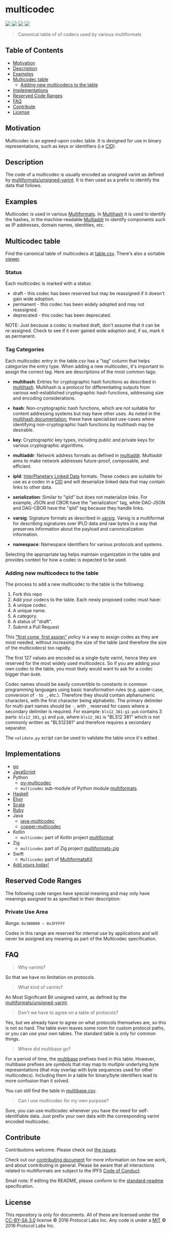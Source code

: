 # multicodec

[![](https://img.shields.io/badge/made%20by-Protocol%20Labs-blue.svg?style=flat-square)](http://ipn.io)
[![](https://img.shields.io/badge/project-multiformats-blue.svg?style=flat-square)](https://github.com/multiformats/multiformats)
[![](https://img.shields.io/badge/freenode-%23ipfs-blue.svg?style=flat-square)](https://webchat.freenode.net/?channels=%23ipfs)
[![](https://img.shields.io/badge/readme%20style-standard-brightgreen.svg?style=flat-square)](https://github.com/RichardLitt/standard-readme)

> Canonical table of of codecs used by various multiformats

## Table of Contents

- [Motivation](#motivation)
- [Description](#description)
- [Examples](#examples)
- [Multicodec table](#multicodec-table)
  - [Adding new multicodecs to the table](#adding-new-multicodecs-to-the-table)
- [Implementations](#implementations)
- [Reserved Code Ranges](#reserved-code-ranges)
- [FAQ](#faq)
- [Contribute](#contribute)
- [License](#license)

## Motivation

Multicodec is an agreed-upon codec table. It is designed for use in binary representations, such as keys or identifiers (i.e [CID](https://github.com/ipld/cid)).

## Description

The code of a multicodec is usually encoded as unsigned varint as defined by [multiformats/unsigned-varint](https://github.com/multiformats/unsigned-varint). It is then used as a prefix to identify the data that follows.

## Examples

Multicodec is used in various [Multiformats](https://github.com/multiformats/multiformats). In [Multihash](https://github.com/multiformats/multihash) it is used to identify the hashes, in the machine-readable [Multiaddr](https://github.com/multiformats/multiaddr) to identify components such as IP addresses, domain names, identities, etc.

## Multicodec table

Find the canonical table of multicodecs at [table.csv](/table.csv). There's also a sortable [viewer](https://ipfs.io/ipfs/QmXec1jjwzxWJoNbxQF5KffL8q6hFXm9QwUGaa3wKGk6dT/#title=Multicodecs&src=https://raw.githubusercontent.com/multiformats/multicodec/master/table.csv).

### Status

Each multicodec is marked with a status:

* draft - this codec has been reserved but may be reassigned if it doesn't gain wide adoption.
* permanent - this codec has been widely adopted and may not reassigned.
* deprecated - this codec has been deprecated.

NOTE: Just because a codec is marked draft, don't assume that it can be re-assigned. Check to see if it ever gained wide adoption and, if so, mark it as permanent.

### Tag Categories

Each multicodec entry in the table.csv has a "tag" column that helps categorize the entry type. When adding a new multicodec, it's important to assign the correct tag. Here are descriptions of the most common tags:

* **multihash**: Entries for cryptographic hash functions as described in [multihash](https://github.com/multiformats/multihash). Multihash is a protocol for differentiating outputs from various well-established cryptographic hash functions, addressing size and encoding considerations.

* **hash**: Non-cryptographic hash functions, which are not suitable for content addressing systems but may have other uses. As noted in the [multihash documentation](https://github.com/multiformats/multihash#non-cryptographic-hash-functions), these have specialized use-cases where identifying non-cryptographic hash functions by multihash may be desirable.

* **key**: Cryptographic key types, including public and private keys for various cryptographic algorithms.

* **multiaddr**: Network address formats as defined in [multiaddr](https://github.com/multiformats/multiaddr). Multiaddr aims to make network addresses future-proof, composable, and efficient.

* **ipld**: [InterPlanetary Linked Data](https://ipld.io/) formats. These codecs are suitable for use as a codec in a [CID](https://github.com/multiformats/cid) and will deserialize linked data that may contain links to other data.

* **serialization**: Similar to "ipld" but does not materialize links. For example, JSON and CBOR have the "serialization" tag, while DAG-JSON and DAG-CBOR have the "ipld" tag because they handle links.

* **varsig**: Signature formats as described in [varsig](https://github.com/ChainAgnostic/varsig). Varsig is a multiformat for describing signatures over IPLD data and raw bytes in a way that preserves information about the payload and canonicalization information.

* **namespace**: Namespace identifiers for various protocols and systems.

Selecting the appropriate tag helps maintain organization in the table and provides context for how a codec is expected to be used.

### Adding new multicodecs to the table

The process to add a new multicodec to the table is the following:

1. Fork this repo
2. Add your codecs to the table. Each newly proposed codec must have:
  1. A unique codec.
  2. A unique name.
  3. A category.
  4. A status of "draft".
3. Submit a Pull Request

This ["first come, first assign"](https://github.com/multiformats/multicodec/pull/16#issuecomment-260146609) policy is a way to assign codes as they are most needed, without increasing the size of the table (and therefore the size of the multicodecs) too rapidly.

The first 127 values are encoded as a single-byte varint, hence they are reserved for the most widely used multicodecs. So if you are adding your own codec to the table, you most likely would want to ask for a codec bigger than `0x80`.

Codec names should be easily convertible to constants in common programming languages using basic transformation rules (e.g. upper-case, conversion of `-` to `_`, etc.). Therefore they should contain alphanumeric characters, with the first character being alphabetic. The primary delimiter for multi-part names should be `-`, with `_` reserved for cases where a secondary delimiter is required. For example: `bls12_381-g1-pub` contains 3 parts: `bls12_381`, `g1` and `pub`, where `bls12_381` is "BLS12 381" which is not commonly written as "BLS12381" and therefore requires a secondary separator.

The `validate.py` script can be used to validate the table once it's edited.

## Implementations

- [go](https://github.com/multiformats/go-multicodec/)
- [JavaScript](https://github.com/multiformats/js-multicodec)
- Python
  - [py-multicodec](https://github.com/multiformats/py-multicodec)
  - `multicodec` sub-module of Python module [multiformats](https://github.com/hashberg-io/multiformats)
- [Haskell](https://github.com/multiformats/haskell-multicodec)
- [Elixir](https://github.com/nocursor/ex-multicodec)
- [Scala](https://github.com/fluency03/scala-multicodec)
- [Ruby](https://github.com/sleeplessbyte/ruby-multicodec)
- Java
  - [java-multicodec](https://github.com/richardbergquist/java-multicodec)
  - [copper-multicodec](https://github.com/filip26/copper-multicodec)
- Kotlin
  - `multicodec` part of Kotlin project [multiformat](https://github.com/erwin-kok/multiformat)
- Zig
  - `multicodec` part of Zig project [multiformats-zig](https://github.com/zen-eth/multiformats-zig)
- Swift
  - `Multicodec` part of [MultiformatsKit](https://github.com/ATProtoKit/MultiformatsKit)
- [Add yours today!](https://github.com/multiformats/multicodec/edit/master/table.csv)

## Reserved Code Ranges

The following code ranges have special meaning and may only have meanings assigned to as specified in their description:

### Private Use Area

*Range*: `0x300000 – 0x3FFFFF`

Codes in this range are reserved for internal use by applications and will never be assigned any meaning as part of the Multicodec specification.

## FAQ

> Why varints?

So that we have no limitation on protocols.

> What kind of varints?

An Most Significant Bit unsigned varint, as defined by the [multiformats/unsigned-varint](https://github.com/multiformats/unsigned-varint).

> Don't we have to agree on a table of protocols?

Yes, but we already have to agree on what protocols themselves are, so this is not so hard. The table even leaves some room for custom protocol paths, or you can use your own tables. The standard table is only for common things.

> Where did multibase go?

For a period of time, the [multibase](https://github.com/multiformats/multibase) prefixes lived in this table. However, multibase prefixes are *symbols* that may map to *multiple* underlying byte representations (that may overlap with byte sequences used for other multicodecs). Including them in a table for binary/byte identifiers lead to more confusion than it solved.

You can still find the table in [multibase.csv](https://github.com/multiformats/multibase/blob/master/multibase.csv).

> Can I use multicodec for my own purpose?

Sure, you can use multicodec whenever you have the need for self-identifiable data. Just prefix your own data with the corresponding varint encoded multicodec.

## Contribute

Contributions welcome. Please check out [the issues](https://github.com/multiformats/multicodec/issues).

Check out our [contributing document](https://github.com/multiformats/multiformats/blob/master/contributing.md) for more information on how we work, and about contributing in general. Please be aware that all interactions related to multiformats are subject to the IPFS [Code of Conduct](https://github.com/ipfs/community/blob/master/code-of-conduct.md).

Small note: If editing the README, please conform to the [standard-readme](https://github.com/RichardLitt/standard-readme) specification.

## License

This repository is only for documents. All of these are licensed under the [CC-BY-SA 3.0](https://ipfs.io/ipfs/QmVreNvKsQmQZ83T86cWSjPu2vR3yZHGPm5jnxFuunEB9u) license © 2016 Protocol Labs Inc. Any code is under a [MIT](LICENSE) © 2016 Protocol Labs Inc.
